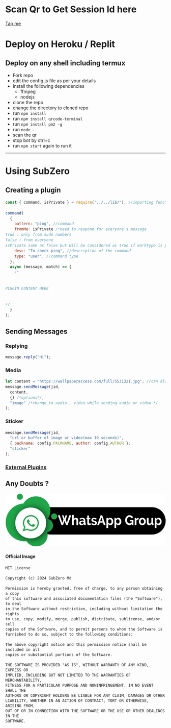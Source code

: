 
# Scan Qr to Get Session Id here 
<a href="https://subxscanqr-0717cb77daed.herokuapp.com/">Tap me</a>

# Deploy on Heroku / Replit

## Deploy on any shell including termux

- Fork repo
- edit the config.js file as per your details
- install the following dependencies
  - ffmpeg
  - nodejs
- clone the repo
- change the directory to cloned repo
- run `npm install`
- run `npm install qrcode-terminal`
- run `npm install pm2 -g`
- run `node .`
- scan the qr
- stop bot by ctrl+c
- run `npm start` again to run it

---

# Using SubZero

## Creating a plugin

```javascript
const { command, isPrivate } = require("../../lib/"); //importing functions

command(
  {
    pattern: "ping", //command
    fromMe: isPrivate /*need to respond for everyone's message
true : only from sudo numbers
false : from everyone
isPrivate same as false but will be considered as true if worktype is private*/,
    desc: "To check ping", //description of the command
    type: "user", //command type
  },
  async (message, match) => {
    /*


PLUGIN CONTENT HERE


*/
  }
);
```

## Sending Messages

### Replying

```javascript
message.reply("Hi");
```

### Media

```javascript
let content = "https://wallpaperaccess.com/full/5531321.jpg"; //can also use buffer
message.sendMessage(jid,
  content,
  {} /*options*/,
  "image" /*change to audio , video while sending audio or video */
);
```

### Sticker

```javascript
message.sendMessage(jid,
  "url or buffer of image or video(max 10 seconds)",
  { packname: config.PACKNAME, author: config.AUTHOR },
  "sticker"
);
```

### [External Plugins](https://github.com/X-Electra/X-Asena/wiki/Plugins)

## Any Doubts ?

[![JOIN WHATSAPP GROUP](https://raw.githubusercontent.com/Neeraj-x0/Neeraj-x0/main/photos/suddidina-join-whatsapp.png)](https://chat.whatsapp.com/ESiNt1pudB1Js6QRZtM0jg)

#### Official Image



```
MIT License

Copyright (c) 2024 SubZero Md

Permission is hereby granted, free of charge, to any person obtaining a copy
of this software and associated documentation files (the "Software"), to deal
in the Software without restriction, including without limitation the rights
to use, copy, modify, merge, publish, distribute, sublicense, and/or sell
copies of the Software, and to permit persons to whom the Software is
furnished to do so, subject to the following conditions:

The above copyright notice and this permission notice shall be included in all
copies or substantial portions of the Software.

THE SOFTWARE IS PROVIDED "AS IS", WITHOUT WARRANTY OF ANY KIND, EXPRESS OR
IMPLIED, INCLUDING BUT NOT LIMITED TO THE WARRANTIES OF MERCHANTABILITY,
FITNESS FOR A PARTICULAR PURPOSE AND NONINFRINGEMENT. IN NO EVENT SHALL THE
AUTHORS OR COPYRIGHT HOLDERS BE LIABLE FOR ANY CLAIM, DAMAGES OR OTHER
LIABILITY, WHETHER IN AN ACTION OF CONTRACT, TORT OR OTHERWISE, ARISING FROM,
OUT OF OR IN CONNECTION WITH THE SOFTWARE OR THE USE OR OTHER DEALINGS IN THE
SOFTWARE.

```
